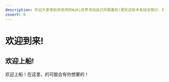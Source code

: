 ```yaml
---
description: 欢迎大家来到宋老师的WiKi世界寻找自己所需要的!更欢迎技术发烧友探讨，共同完善这个技术世界！
coverY: 0
---
```


# 欢迎到来!

## 欢迎上船!

欢迎上船！在这里，的可能会有你想要的！
